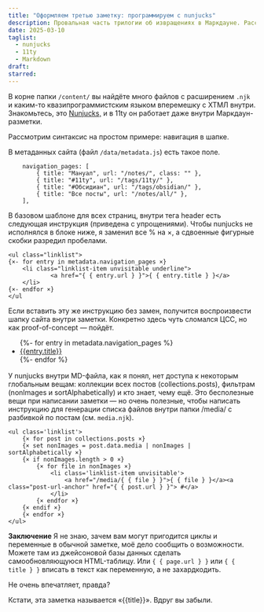```yaml
---
title: "Оформляем третью заметку: программируем с nunjucks"
description: Провальная часть трилогии об извращениях в Маркдауне. Рассказываю, что внутри заметки можно писать циклы, if-выражения, задавать переменные и подглядывать в метаданные. Нужно ли это вам — решайте сами.
date: 2025-03-10
taglist:
  - nunjucks
  - 11ty
  - Markdown
draft: 
starred:
---
```

В корне папки `/content/` вы найдёте много файлов с расширением `.njk` и каким-то квазипрограммистским языком вперемешку с ХТМЛ внутри. Знакомьтесь, это [Nunjucks,](https://mozilla.github.io/nunjucks/) и в 11ty он работает даже внутри Маркдаун-разметки.

Рассмотрим синтаксис на простом примере: навигация в шапке.  

В метаданных сайта (файл `/data/metadata.js`) есть такое поле.
```
	navigation_pages: [
		{ title: "Мануал", url: "/notes/", class: "" },
		{ title: "#11ty", url: "/tags/11ty/" },
		{ title: "#Обсидиан", url: "/tags/obsidian/" },
		{ title: "Все посты", url: "/notes/all/" },
	],
```

В базовом шаблоне для всех страниц, внутри тега header есть следующая инструкция (приведена с упрощениями). Чтобы nunjucks не исполнялся в блоке ниже, я заменил все % на ×, а сдвоенные фигурные скобки разредил пробелами.
```
<ul class="linklist">
{×- for entry in metadata.navigation_pages ×}
	<li class="linklist-item unvisitable underline">
			<a href="{ { entry.url } }">{ { entry.title } }</a>
	</li>
{×- endfor ×}
</ul

```

Если вставить эту же инструкцию без замен, получится воспроизвести шапку сайта внутри заметки. Конкретно здесь чуть сломался ЦСС, но как proof-of-concept — пойдёт.
<ul class="linklist" style='margin-bottom: 1rem;'>
{%- for entry in metadata.navigation_pages %}
	<li class="linklist-item unvisitable underline">
			<a href="{{ entry.url }}">{{entry.title}}</a>
	</li>
{%- endfor %}
</ul>

У nunjucks внутри MD-файла, как я понял, нет доступа к некоторым глобальным вещам: коллекции всех постов (collections.posts), фильтрам (nonImages и sortAlphabetically) и кто знает, чему ещё. Это бесполезные вещи при написании заметки — но очень полезные, чтобы написать инструкцию для генерации списка файлов внутри папки /media/ с разбивкой по постам (см. `media.njk`). 

```
<ul class='linklist'>
	{× for post in collections.posts ×}
	{× set nonImages = post.data.media | nonImages | sortAlphabetically ×}
	{× if nonImages.length > 0 ×}
		{× for file in nonImages ×}
			<li class='linklist-item unvisitable'>
				<a href="/media/{ { file } }">{ { file } }</a><a class="post-url-anchor" href="{ { post.url } }"> #</a>
			</li>
		{× endfor ×}
	{× endif ×}
	{× endfor ×}
</ul>
```



**Заключение** 
Я не знаю, зачем вам могут пригодится циклы и переменные в обычной заметке, моё дело сообщить о возможности. Можете там из джейсоновой базы данных сделать самообновляющуюся HTML-таблицу. Или `{ { page.url } }` или  `{ { title } }` вписать в текст как переменную, а не захардкодить.

Не очень впечатляет, правда? 

Кстати, эта заметка называется «{{title}}». Вдруг вы забыли.